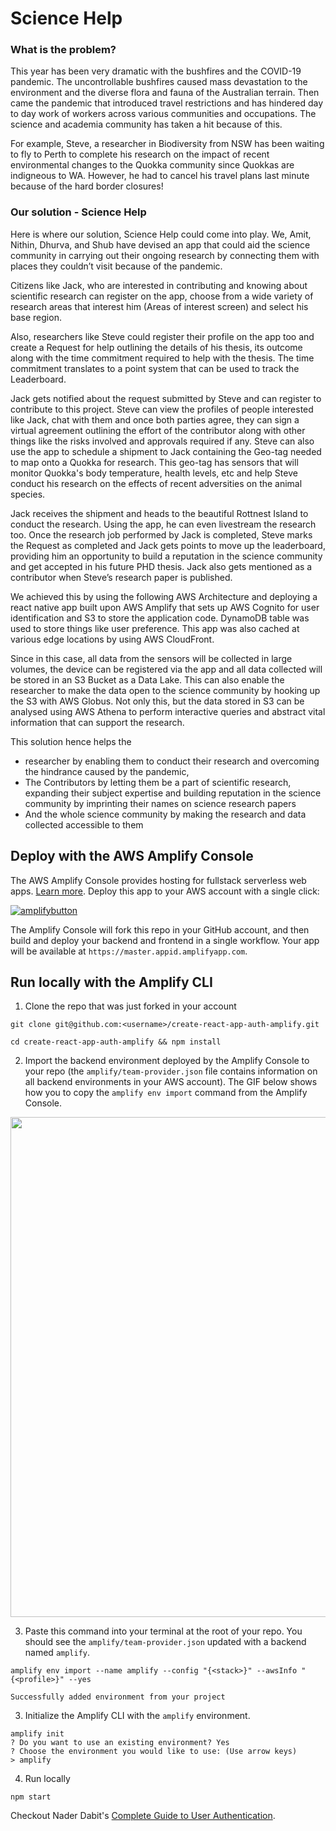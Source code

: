 # Science Help

<div>
            <h3>What is the problem?</h3>
            <p>This year has been very dramatic with the bushfires and the COVID-19 pandemic.
              The uncontrollable bushfires caused mass devastation to the environment and the diverse flora and fauna of the Australian terrain.
              Then came the pandemic that introduced travel restrictions and has hindered day to day work of workers across various communities 
              and occupations. The science and academia community has taken a hit because of this.
            </p>
            <p>
            For example, Steve, a researcher in Biodiversity from NSW has been waiting to fly to Perth to complete his research on the impact of
            recent environmental changes to the Quokka community since Quokkas are indigneous to WA. However, he had to cancel his travel plans last
             minute because of the hard border closures!
            </p>
          </div>
          <div>
            <h3>Our solution - Science Help</h3>
            <p>
              Here is where our solution, Science Help could come into play. We, Amit, Nithin, Dhurva, and Shub have devised an app that 
              could aid the science community in carrying out their ongoing research by connecting them with places they couldn’t visit because of the pandemic.
            </p>
            <p>
              Citizens like Jack, who are interested in contributing and knowing about scientific research can register on the app, choose from a wide variety 
              of research areas that interest him (Areas of interest screen) and select his base region.
            </p>
            <p>
              Also, researchers like Steve could register their profile on the app too and create a Request for help outlining the details of his thesis, its 
              outcome along with the time commitment required to help with the thesis. The time commitment translates to a point system that can be used to track the Leaderboard.
            </p>
            <p>
              Jack gets notified about the request submitted by Steve and can register to contribute to this project. Steve can view the profiles of people interested like Jack, chat with them and once both parties agree, 
              they can sign a virtual agreement outlining the effort of the contributor along with other things like the risks involved and approvals required if any. 
              Steve can also use the app to schedule a shipment to Jack containing the Geo-tag needed to map onto a Quokka for research. This geo-tag has sensors that will
              monitor Quokka's body temperature, health levels, etc and help Steve conduct his research on the effects of recent adversities on the animal species.
            </p>
            <p>
              Jack receives the shipment and heads to the beautiful Rottnest Island to conduct the research. Using the app, he can even livestream the research too.
              Once the research job performed by Jack is completed, Steve marks the Request as completed and Jack gets points to move up the leaderboard,
              providing him an opportunity to build a reputation in the science community and get accepted in his future PHD thesis.
              Jack also gets mentioned as a contributor when Steve’s research paper is published.
            </p>
            <p>
              We achieved this by using the following AWS Architecture and deploying a react native app built upon AWS Amplify that sets up AWS Cognito for user 
              identification and S3 to store the application code. DynamoDB table was used to store things like user preference.
              This app was also cached at various edge locations by using AWS CloudFront.
            </p>
            <p>
              Since in this case, all data from the sensors will be collected in large volumes, the device can be registered via the app and all data collected 
              will be stored in an S3 Bucket as a Data Lake. This can also enable the researcher to make the data open to the science community by hooking up the S3 
              with AWS Globus. Not only this, but the data stored in S3 can be analysed using AWS Athena to perform interactive queries and abstract vital information 
              that can support the research.
            </p>
            <p>This solution hence helps the 
              <ul>
                <li>researcher by enabling them to conduct their research and overcoming the hindrance caused by the pandemic,</li>
                <li>The Contributors by letting them be a part of scientific research, expanding their subject expertise and building reputation in the science community by imprinting their names on science research papers</li>
                <li>And the whole science community by making the research and data collected accessible to them</li>
              </ul>
            </p>
          </div>

## Deploy with the AWS Amplify Console

The AWS Amplify Console provides hosting for fullstack serverless web apps. [Learn more](https://console.amplify.aws). Deploy this app to your AWS account with a single click:

[![amplifybutton](https://oneclick.amplifyapp.com/button.svg)](https://console.aws.amazon.com/amplify/home#/deploy?repo=https://github.com/aws-samples/create-react-app-auth-amplify)

The Amplify Console will fork this repo in your GitHub account, and then build and deploy your backend and frontend in a single workflow. Your app will be available at `https://master.appid.amplifyapp.com`.

## Run locally with the Amplify CLI

1. Clone the repo that was just forked in your account

  ```
  git clone git@github.com:<username>/create-react-app-auth-amplify.git

  cd create-react-app-auth-amplify && npm install
  ```

2. Import the backend environment deployed by the Amplify Console to your repo (the `amplify/team-provider.json` file contains information on all backend environments in your AWS account). The GIF below shows how you to copy the `amplify env import` command from the Amplify Console. 

<img src="https://github.com/aws-samples/create-react-app-auth-amplify/blob/master/src/images/import-backend.gif" width="800"/>

3. Paste this command into your terminal at the root of your repo. You should see the `amplify/team-provider.json` updated with a backend named `amplify`.

  ```
  amplify env import --name amplify --config "{<stack>}" --awsInfo "{<profile>}" --yes

  Successfully added environment from your project
  ```

3. Initialize the Amplify CLI with the `amplify` environment.

  ```
  amplify init
  ? Do you want to use an existing environment? Yes
  ? Choose the environment you would like to use: (Use arrow keys)
  > amplify
  ```

4. Run locally

  ```
  npm start
  ```

Checkout Nader Dabit's [Complete Guide to User Authentication](https://dev.to/dabit3/the-complete-guide-to-user-authentication-with-the-amplify-framework-2inh).
